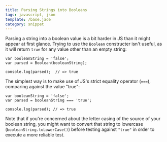 ```yaml
---
title: Parsing Strings into Booleans
tags: javascript, json
template: /base.jade
category: snippet
---
```


Parsing a string into a boolean value is a bit harder in JS than it might appear at first glance. Trying to use the `Boolean` constructer isn't useful, as it will return `true` for any value other than an empty string:

```
var booleanString = 'false';
var parsed = Boolean(booleanString);

console.log(parsed);  // => true
```

The simplest way is to make use of JS's strict equality operator (`===`), comparing against the value "true":

```
var booleanString = 'false';
var parsed = booleanString === 'true';

console.log(parsed); // => true
```

Note that if you're concerned about the letter casing of the source of your boolean string, you might want to convert that string to lowercase (`booleanString.toLowerCase()`) before testing against `"true"` in order to execute a more reliable test.
